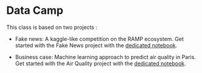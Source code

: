 # Data Camp

This class is based on two projects : 

- Fake news: A kaggle-like competition on the RAMP ecosystem. Get started with the Fake News project with the [dedicated notebook](/Fake-News/fake_news_starting_kit.ipynb).

- Business case: Machine learning approach to predict air quality in Paris. Get started with the Air Quality project with the [dedicated notebook](/Business-Case-Air-Quality/airquality_starting_kit.ipynb).
